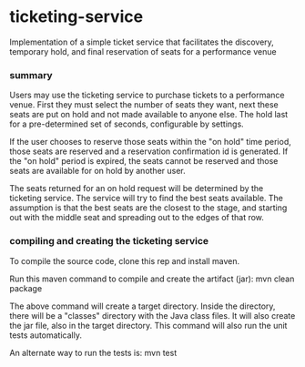 # ticketing-service
Implementation of a simple ticket service that facilitates the discovery, temporary hold, and final reservation of seats for a performance venue 

### summary
Users may use the ticketing service to purchase tickets to a performance venue. First they must select the number of seats they want, next these seats are put on hold and not made available to anyone else. The hold last for a pre-determined set of seconds, configurable by settings. 

If the user chooses to reserve those seats within the "on hold" time period, those seats are reserved and a
reservation confirmation id is generated. If the "on hold" period is expired, the seats cannot be reserved and
those seats are available for on hold by another user.

The seats returned for an on hold request will be determined by the ticketing service. The service will try
to find the best seats available. The assumption is that the best seats are the closest to the stage, and 
starting out with the middle seat and spreading out to the edges of that row.

### compiling and creating the ticketing service
To compile the source code, clone this rep and install maven.

Run this maven command to compile and create the artifact (jar): mvn clean package

The above command will create a target directory. Inside the directory, there will be a "classes" directory
with the Java class files. It will also create the jar file, also in the target directory. This command
will also run the unit tests automatically.

An alternate way to run the tests is: mvn test
